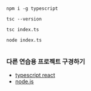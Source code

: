 ```

npm i -g typescript

tsc --version

tsc index.ts

node index.ts


```


### 다른 연습용 프로젝트 구경하기

- [typescript react](https://github.com/gabrielyoon7/my-typescript-react)
- [node.js](https://github.com/gabrielyoon7/my-nodejs-app)

